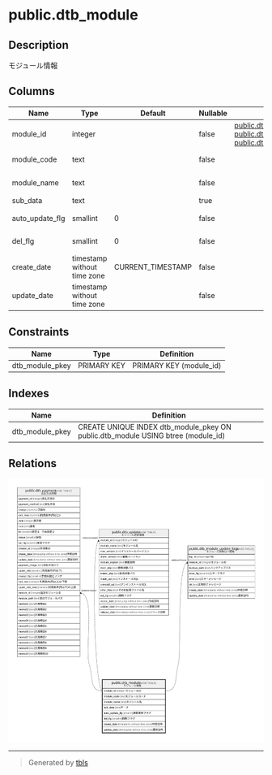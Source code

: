 # public.dtb_module

## Description

モジュール情報

## Columns

| Name | Type | Default | Nullable | Children | Parents | Comment |
| ---- | ---- | ------- | -------- | -------- | ------- | ------- |
| module_id | integer |  | false | [public.dtb_payment](public.dtb_payment.md) [public.dtb_update](public.dtb_update.md) [public.dtb_module_update_logs](public.dtb_module_update_logs.md) |  | モジュールID |
| module_code | text |  | false |  |  | モジュールコード |
| module_name | text |  | false |  |  | モジュール名 |
| sub_data | text |  | true |  |  | データ |
| auto_update_flg | smallint | 0 | false |  |  | 自動更新フラグ |
| del_flg | smallint | 0 | false |  |  | 削除フラグ |
| create_date | timestamp without time zone | CURRENT_TIMESTAMP | false |  |  | 作成日時 |
| update_date | timestamp without time zone |  | false |  |  | 更新日時 |

## Constraints

| Name | Type | Definition |
| ---- | ---- | ---------- |
| dtb_module_pkey | PRIMARY KEY | PRIMARY KEY (module_id) |

## Indexes

| Name | Definition |
| ---- | ---------- |
| dtb_module_pkey | CREATE UNIQUE INDEX dtb_module_pkey ON public.dtb_module USING btree (module_id) |

## Relations

![er](public.dtb_module.svg)

---

> Generated by [tbls](https://github.com/k1LoW/tbls)
